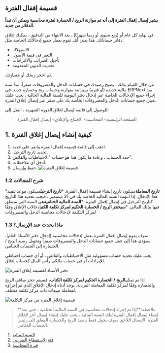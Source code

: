 ## قسيمة إقفال الفترة

**يشير إيصال إقفال الفترة إلى أنه تم موازنة الربح / الخسارة لفترة محاسبية ويمكن أن تبدأ الدفاتر من جديد.**

في نهاية كل عام أو (ربع سنوي أو ربما شهريًا) ، بعد الانتهاء من التدقيق ، يمكنك إغلاق دفاتر حساباتك. هذا يعني أنك تقوم بعمل جميع إدخالاتك الخاصة مثل:

*   الاستهلاك
* التغير في قيمة الأصول
* تأجيل الضرائب والالتزامات
* تحديث الديون المعدومة

ثم احجز ربحك أو خسارتك.

من خلال القيام بذلك ، يصبح رصيدك في حسابات الدخل والمصروفات صفراً. تبدأ سنة مالية جديدة (أو فترة) بميزانية متوازنة وحساب ربح وخسارة جديد. في ERPNext بعد إجراء جميع الإدخالات الخاصة عبر إدخال دفتر اليومية للسنة المالية الحالية ، يجب عليك تعيين جميع حسابات الدخل والمصروفات الخاصة بك على صفر عبر إيصال إغلاق الفترة.

للوصول إلى قائمة إيصال إغلاق الدورة الشهرية ، انتقل إلى:

> الصفحة الرئيسية> المحاسبة> الافتتاح والإغلاق> إيصال إقفال الفترة

## 1. كيفية إنشاء إيصال إغلاق الفترة

1. اذهب إلى قائمة قسيمة إقفال الفترة وانقر على جديد.
2. تحديد تاريخ الترحيل.
3. حدد الحساب ، وعادة ما يكون هذا هو حساب "الاحتياطيات والفائض".
4. أدخل أي ملاحظات.
5. حفظ وإرسال. ![قسيمة إغلاق الفترة](https://docs.erpnext.com/files/period-closing-voucher.png)

### 1.2 شرح المجالات

***تاريخ المعاملة**سيكون تاريخ إنشاء قسيمة إقفال الفترة.
***تاريخ الترحيل**سيكون موعد تنفيذ هذا الإدخال. إذا انتهت السنة المالية الخاصة بك في 31 ديسمبر ، فيجب تحديد هذا التاريخ كتاريخ الترحيل في إيصال إقفال الفترة.
***السنة المالية الختامية**هي السنة التي ستغلق فيها بيانك المالي.
***سيحجز الربح / الخسارة الحكيم لمركز تكلفة الكتب**إدخالات الإغلاق وفقًا لمركز التكلفة لإدخالات محاسبة الدخل والمصروفات

### 1.3 ماذا يحدث عند الإرسال؟

سوف يقوم إيصال إقفال الفترة بعمل إدخالات محاسبية (إدخال دفتر الأستاذ العام). سيؤدي هذا إلى جعل جميع حسابات الدخل والمصروفات صفراً وتحويل رصيد الربح / الخسارة إلى الحساب الختامي.

يجب عليك تحديد حساب مسؤولية مثل الاحتياطيات والفائض ، أو أي حساب احتياطي للإيرادات أو في حساب مالكي رأس المال كحساب إغلاق.

![دفتر الأستاذ لقسيمة إغلاق الفترة](https://docs.erpnext.com/files/period-closing-voucher-ledger.png)

إذا تم تمكين**الربح / الخسارة الحكيم لمركز تكلفة الكتاب**، فسيتم حجز صافي الربح والخسارة وفقًا لمركز تكلفة المعاملة الفردية. يوجد أدناه إدخال الإغلاق الذي تم إجراؤه لمعاملة مبيعات ذات مركز تكلفة مختلف.

![قسيمة إغلاق الفترة من مركز التكلفة](https://docs.erpnext.com/files/cost-center-wise-period-closing-voucher.png)

>**ملاحظة:**إذا تم إجراء إدخالات محاسبية في السنة المالية الختامية ، حتى بعد إنشاء إيصال إقفال الفترة لتلك السنة المالية ، يجب عليك إنشاء إيصال آخر لإغلاق الفترة. الإيصال اللاحق سوف يحول فقط رصيد الربح والخسارة المعلق إلى رئيس الحساب الختامي.

1. [السنة المالية](https://docs.erpnext.com/docs/v13/user/manual/en/accounts/fiscal-year)
2. [فئة الاستقطاع الضريبي](https://docs.erpnext.com/docs/v13/user/manual/en/accounts/tax-withholding-category)
3. [فترة المحاسبة](https://docs.erpnext.com/docs/v13/user/manual/en/accounts/accounting-period)